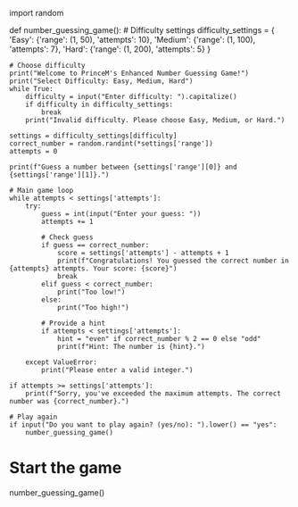 import random

def number_guessing_game():
    # Difficulty settings
    difficulty_settings = {
        'Easy': {'range': (1, 50), 'attempts': 10},
        'Medium': {'range': (1, 100), 'attempts': 7},
        'Hard': {'range': (1, 200), 'attempts': 5}
    }

    # Choose difficulty
    print("Welcome to PrinceM's Enhanced Number Guessing Game!")
    print("Select Difficulty: Easy, Medium, Hard")
    while True:
        difficulty = input("Enter difficulty: ").capitalize()
        if difficulty in difficulty_settings:
            break
        print("Invalid difficulty. Please choose Easy, Medium, or Hard.")

    settings = difficulty_settings[difficulty]
    correct_number = random.randint(*settings['range'])
    attempts = 0

    print(f"Guess a number between {settings['range'][0]} and {settings['range'][1]}.")

    # Main game loop
    while attempts < settings['attempts']:
        try:
            guess = int(input("Enter your guess: "))
            attempts += 1

            # Check guess
            if guess == correct_number:
                score = settings['attempts'] - attempts + 1
                print(f"Congratulations! You guessed the correct number in {attempts} attempts. Your score: {score}")
                break
            elif guess < correct_number:
                print("Too low!")
            else:
                print("Too high!")

            # Provide a hint
            if attempts < settings['attempts']:
                hint = "even" if correct_number % 2 == 0 else "odd"
                print(f"Hint: The number is {hint}.")

        except ValueError:
            print("Please enter a valid integer.")

    if attempts >= settings['attempts']:
        print(f"Sorry, you've exceeded the maximum attempts. The correct number was {correct_number}.")

    # Play again
    if input("Do you want to play again? (yes/no): ").lower() == "yes":
        number_guessing_game()

# Start the game
number_guessing_game()
